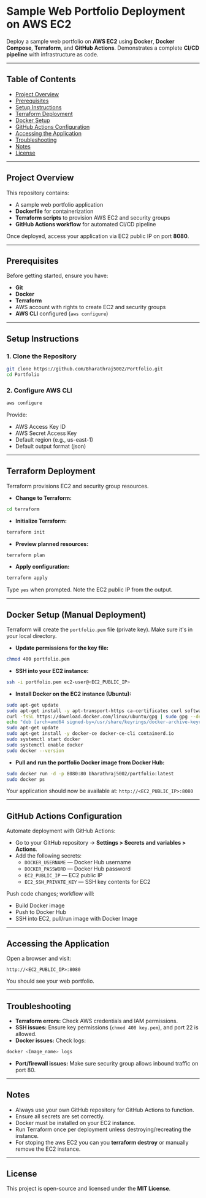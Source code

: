 # Sample Web Portfolio Deployment on AWS EC2

Deploy a sample web portfolio on **AWS EC2** using **Docker**, **Docker Compose**, **Terraform**, and **GitHub Actions**. Demonstrates a complete **CI/CD pipeline** with infrastructure as code.

***

## Table of Contents

- [Project Overview](#project-overview)
- [Prerequisites](#prerequisites)
- [Setup Instructions](#setup-instructions)
- [Terraform Deployment](#terraform-deployment)
- [Docker Setup](#docker-setup)
- [GitHub Actions Configuration](#github-actions-configuration)
- [Accessing the Application](#accessing-the-application)
- [Troubleshooting](#troubleshooting)
- [Notes](#notes)
- [License](#license)

***

## Project Overview

This repository contains:

- A sample web portfolio application
- **Dockerfile** for containerization
- **Terraform scripts** to provision AWS EC2 and security groups
- **GitHub Actions workflow** for automated CI/CD pipeline

Once deployed, access your application via EC2 public IP on port **8080**.

***

## Prerequisites

Before getting started, ensure you have:

- **Git**
- **Docker**
- **Terraform**
- AWS account with rights to create EC2 and security groups
- **AWS CLI** configured (`aws configure`)

***

## Setup Instructions

### 1. Clone the Repository

```bash
git clone https://github.com/Bharathraj5002/Portfolio.git
cd Portfolio
```


### 2. Configure AWS CLI

```bash
aws configure
```

Provide:

- AWS Access Key ID
- AWS Secret Access Key
- Default region (e.g., us-east-1)
- Default output format (json)

***

## Terraform Deployment

Terraform provisions EC2 and security group resources.

- **Change to Terraform:**

```bash
cd terraform
```

- **Initialize Terraform:**

```bash
terraform init
```

- **Preview planned resources:**

```bash
terraform plan
```

- **Apply configuration:**

```bash
terraform apply
```


Type `yes` when prompted. Note the EC2 public IP from the output.

***


## Docker Setup (Manual Deployment)

Terraform will create the `portfolio.pem` file (private key). Make sure it's in your local directory.
- **Update permissions for the key file:**

```bash
chmod 400 portfolio.pem
```

- **SSH into your EC2 instance:**

```bash
ssh -i portfolio.pem ec2-user@<EC2_PUBLIC_IP>
```

- **Install Docker on the EC2 instance (Ubuntu):**

```bash
sudo apt-get update
sudo apt-get install -y apt-transport-https ca-certificates curl software-properties-common
curl -fsSL https://download.docker.com/linux/ubuntu/gpg | sudo gpg --dearmor -o /usr/share/keyrings/docker-archive-keyring.gpg
echo "deb [arch=amd64 signed-by=/usr/share/keyrings/docker-archive-keyring.gpg] https://download.docker.com/linux/ubuntu $(lsb_release -cs) stable" | sudo tee /etc/apt/sources.list.d/docker.list > /dev/null
sudo apt-get update
sudo apt-get install -y docker-ce docker-ce-cli containerd.io
sudo systemctl start docker
sudo systemctl enable docker
sudo docker --version
```

- **Pull and run the portfolio Docker image from Docker Hub:**

```bash
sudo docker run -d -p 8080:80 bharathraj5002/portfolio:latest
sudo docker ps
```


Your application should now be available at:
`http://<EC2_PUBLIC_IP>:8080`

***



## GitHub Actions Configuration

Automate deployment with GitHub Actions:

- Go to your GitHub repository → **Settings > Secrets and variables > Actions**.
- Add the following secrets:
    - `DOCKER_USERNAME` — Docker Hub username
    - `DOCKER_PASSWORD` — Docker Hub password
    - `EC2_PUBLIC_IP` — EC2 public IP
    - `EC2_SSH_PRIVATE_KEY` — SSH key contents for EC2

Push code changes; workflow will:

- Build Docker image
- Push to Docker Hub
- SSH into EC2, pull/run image with Docker Image

***

## Accessing the Application

Open a browser and visit:

```
http://<EC2_PUBLIC_IP>:8080
```

You should see your web portfolio.

***

## Troubleshooting

- **Terraform errors:** Check AWS credentials and IAM permissions.
- **SSH issues:** Ensure key permissions (`chmod 400 key.pem`), and port 22 is allowed.
- **Docker issues:** Check logs:

```bash
docker <Image_name> logs
```

- **Port/firewall issues:** Make sure security group allows inbound traffic on port 80.

***

## Notes

- Always use your own GitHub repository for GitHub Actions to function.
- Ensure all secrets are set correctly.
- Docker must be installed on your EC2 instance.
- Run Terraform once per deployment unless destroying/recreating the instance.
- For stoping the aws EC2 you can you **terraform destroy** or manually remove the EC2 instance.
  
***

## License

This project is open-source and licensed under the **MIT License**.
